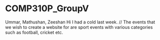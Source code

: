 # COMP310P_GroupV
Ummar, Mathushan, Zeeshan
Hi 
I had a cold last week. //
The events that we wish to create a website for are sport events with various categories such as football, cricket etc.
